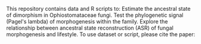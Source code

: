 This repository contains data and R scripts to:
Estimate the ancestral state of dimorphism in Ophiostomataceae fungi.
Test the phylogenetic signal (Pagel's lambda) of morphogenesis within the family.
Explore the relationship between ancestral state reconstruction (ASR) of fungal morphogenesis and lifestyle.
To use dataset or script, please cite the paper:
